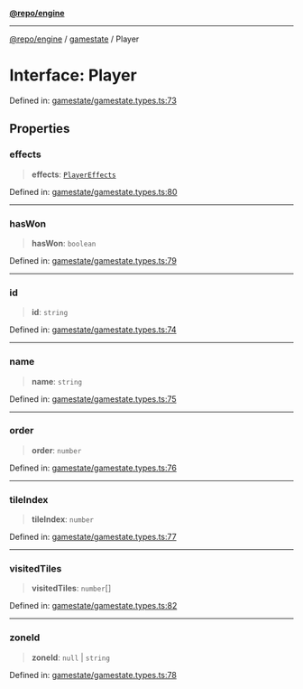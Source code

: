 [**@repo/engine**](../../README.md)

***

[@repo/engine](../../modules.md) / [gamestate](../README.md) / Player

# Interface: Player

Defined in: [gamestate/gamestate.types.ts:73](https://github.com/alexqguo/drinking-board-game-v3/blob/1123a2491488adcd1534d1bcc4d95b9a9f0d7a43/packages/engine/src/gamestate/gamestate.types.ts#L73)

## Properties

### effects

> **effects**: [`PlayerEffects`](PlayerEffects.md)

Defined in: [gamestate/gamestate.types.ts:80](https://github.com/alexqguo/drinking-board-game-v3/blob/1123a2491488adcd1534d1bcc4d95b9a9f0d7a43/packages/engine/src/gamestate/gamestate.types.ts#L80)

***

### hasWon

> **hasWon**: `boolean`

Defined in: [gamestate/gamestate.types.ts:79](https://github.com/alexqguo/drinking-board-game-v3/blob/1123a2491488adcd1534d1bcc4d95b9a9f0d7a43/packages/engine/src/gamestate/gamestate.types.ts#L79)

***

### id

> **id**: `string`

Defined in: [gamestate/gamestate.types.ts:74](https://github.com/alexqguo/drinking-board-game-v3/blob/1123a2491488adcd1534d1bcc4d95b9a9f0d7a43/packages/engine/src/gamestate/gamestate.types.ts#L74)

***

### name

> **name**: `string`

Defined in: [gamestate/gamestate.types.ts:75](https://github.com/alexqguo/drinking-board-game-v3/blob/1123a2491488adcd1534d1bcc4d95b9a9f0d7a43/packages/engine/src/gamestate/gamestate.types.ts#L75)

***

### order

> **order**: `number`

Defined in: [gamestate/gamestate.types.ts:76](https://github.com/alexqguo/drinking-board-game-v3/blob/1123a2491488adcd1534d1bcc4d95b9a9f0d7a43/packages/engine/src/gamestate/gamestate.types.ts#L76)

***

### tileIndex

> **tileIndex**: `number`

Defined in: [gamestate/gamestate.types.ts:77](https://github.com/alexqguo/drinking-board-game-v3/blob/1123a2491488adcd1534d1bcc4d95b9a9f0d7a43/packages/engine/src/gamestate/gamestate.types.ts#L77)

***

### visitedTiles

> **visitedTiles**: `number`[]

Defined in: [gamestate/gamestate.types.ts:82](https://github.com/alexqguo/drinking-board-game-v3/blob/1123a2491488adcd1534d1bcc4d95b9a9f0d7a43/packages/engine/src/gamestate/gamestate.types.ts#L82)

***

### zoneId

> **zoneId**: `null` \| `string`

Defined in: [gamestate/gamestate.types.ts:78](https://github.com/alexqguo/drinking-board-game-v3/blob/1123a2491488adcd1534d1bcc4d95b9a9f0d7a43/packages/engine/src/gamestate/gamestate.types.ts#L78)
